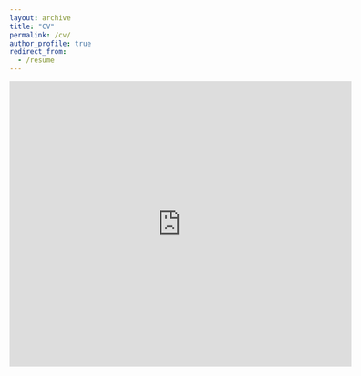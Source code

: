 ```yaml
---
layout: archive
title: "CV"
permalink: /cv/
author_profile: true
redirect_from:
  - /resume
---
```

 
 <embed src="https://andrewhunterphd.github.io/andrewhunter.github.io/files/andrewhunter_cv.pdf" type="application/pdf" width="600px" height="500px" />

